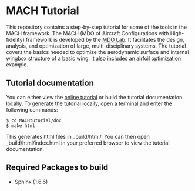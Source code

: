# MACH Tutorial
This repository contains a step-by-step tutorial for some of the tools in the MACH framework.
The MACH (MDO of Aircraft Configurations with High-fidelity) framework is developed by the [MDO Lab](http://mdolab.engin.umich.edu).
It facilitates the design, analysis, and optimization of large, multi-disciplinary systems.
The tutorial covers the basics needed to optimize the aerodynamic surface and internal wingbox structure of a basic wing.
It also includes an airfoil optimization example.

## Tutorial documentation
You can either view the [online tutorial](http://mdolab.engin.umich.edu/docs/packages/machtutorial/doc/index.html) or build the tutorial documentation locally.
To generate the tutorial locally, open a terminal and enter the following commands:

    $ cd MACHtutorial/doc
    $ make html

This generates html files in _build/html/. You can then open _build/html/index.html in your preferred browser to view the tutorial documentation.

## Required Packages to build
- Sphinx (1.6.6)
